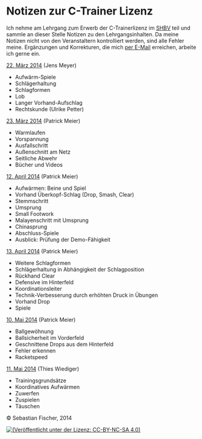 # Notizen zur C-Trainer Lizenz

Ich nehme am Lehrgang zum Erwerb der C-Trainerlizenz im [SHBV] teil
und sammle an dieser Stelle Notizen zu den Lehrgangsinhalten. Da meine
Notizen nicht von den Veranstaltern kontrolliert werden, sind alle
Fehler meine. Ergänzungen und Korrekturen, die mich [per E-Mail]
erreichen, arbeite ich gerne ein.

[SHBV]: http://www.shbv.de/
[per E-Mail]: mailto:federigo.pescatore@gmail.com

[22. März 2014](2014.03.22.markdown) (Jens Meyer)
  * Aufwärm-Spiele
  * Schlägerhaltung
  * Schlagformen
  * Lob
  * Langer Vorhand-Aufschlag
  * Rechtskunde (Ulrike Petter)

[23. März 2014](2014.03.23.markdown) (Patrick Meier)
  * Warmlaufen
  * Vorspannung
  * Ausfallschritt
  * Außenschnitt am Netz
  * Seitliche Abwehr
  * Bücher und Videos

[12. April 2014](2014.04.12.markdown) (Patrick Meier)
  * Aufwärmen: Beine und Spiel
  * Vorhand Überkopf-Schlag (Drop, Smash, Clear)
  * Stemmschritt
  * Umsprung
  * Small Footwork
  * Malayenschritt mit Umsprung
  * Chinasprung
  * Abschluss-Spiele
  * Ausblick: Prüfung der Demo-Fähigkeit

[13. April 2014](2014.04.13.markdown) (Patrick Meier)
  * Weitere Schlagformen
  * Schlägerhaltung in Abhängigkeit der Schlagposition
  * Rückhand Clear
  * Defensive im Hinterfeld
  * Koordinationsleiter
  * Technik-Verbesserung durch erhöhten Druck in Übungen
  * Vorhand Drop
  * Spiele

[10. Mai 2014](2014.05.10.markdown) (Patrick Meier)
  * Ballgewöhnung
  * Ballsicherheit im Vorderfeld
  * Geschnittene Drops aus dem Hinterfeld
  * Fehler erkennen
  * Racketspeed

[11. Mai 2014](2014.05.11.markdown) (Thies Wiediger)
  * Trainingsgrundsätze
  * Koordinatives Aufwärmen
  * Zuwerfen
  * Zuspielen
  * Täuschen


© Sebastian Fischer, 2014

[![(Veröffentlicht unter der Lizenz: CC-BY-NC-SA 4.0)](http://i.creativecommons.org/l/by-nc-sa/4.0/88x31.png)](http://creativecommons.org/licenses/by-nc-sa/4.0/deed.de)
